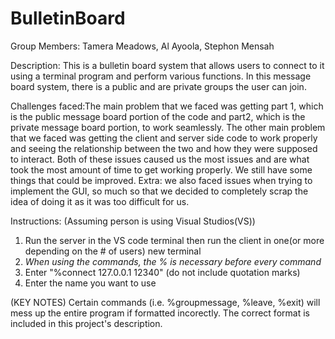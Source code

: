 # BulletinBoard

Group Members: Tamera Meadows, Al Ayoola, Stephon Mensah

Description: This is a bulletin board system that allows users to connect to it using a terminal program and perform various functions. In this message board system, there is a public and are private groups the user can join. 

Challenges faced:The main problem that we faced was getting part 1, which is the public message board portion of the code and part2, which is the private message board portion, to work seamlessly. The other main problem that we faced was getting the client and server side code to work properly and seeing the relationship between the two and how they were supposed to interact. Both of these issues caused us the most issues and are what took the most amount of time to get working properly. We still have some things that could be improved. Extra: we also faced issues when trying to implement the GUI, so much so that we decided to completely scrap the idea of doing it as it was too difficult for us.

Instructions:
(Assuming person is using Visual Studios(VS))
1. Run the server in the VS code terminal then run the client in one(or more depending on the # of users) new terminal
2. *When using the commands, the % is necessary before every command*
3. Enter "%connect 127.0.0.1 12340" (do not include quotation marks)
4. Enter the name you want to use

(KEY NOTES)
Certain commands (i.e. %groupmessage, %leave, %exit) will mess up the entire program if formatted incorectly. The correct format is included in this project's description.
